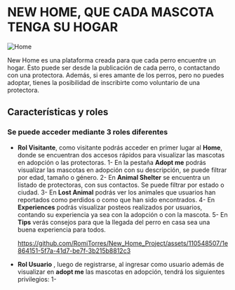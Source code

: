 # NEW HOME, QUE CADA MASCOTA TENGA SU HOGAR


![Home](https://github.com/RomiTorres/New_Home_Project/assets/110548507/1c27111a-6209-4a59-be45-4b964a7dc31b)

New Home es una plataforma creada para que cada perro encuentre un hogar. Èsto puede ser desde la publicación de cada perro, o contactando con una protectora.
Además, si eres amante de los perros, pero no puedes adoptar, tienes la posibilidad de inscribirte como voluntario de una protectora.

## Características y roles

### Se puede acceder mediante 3 roles diferentes 
- **Rol Visitante**, como visitante podrás acceder en primer lugar al **Home**, donde se encuentran dos accesos rápidos para visualizar las mascotas en adopción o las protectoras.
  1- En la pestaña **Adopt me** podrás visualizar las mascotas en adopción con su descripción, se puede filtrar por edad, tamaño o género.
  2- En **Animal Shelter** se encuentra un listado de protectoras, con sus contactos. Se puede filtrar por estado o ciudad.
  3- En **Lost Animal** podrás ver los animales que usuarios han reportados como perdidos o como que han sido encontrados.
  4- En **Experiences** podrás visualizar posteos realizados por usuarios, contando su experiencia ya sea con la adopción o con la mascota.
  5- En **Tips** verás consejos para que la llegada del perro en casa sea una buena experiencia para todos.
  
   https://github.com/RomiTorres/New_Home_Project/assets/110548507/1e864151-5f7a-41d7-be7f-3b215b8812c3


  

- **Rol Usuario** , luego de registrarse, al ingresar como usuario además de visualizar en **adopt me** las mascotas en adopción, tendrá los siguientes privilegios:
   1- 
